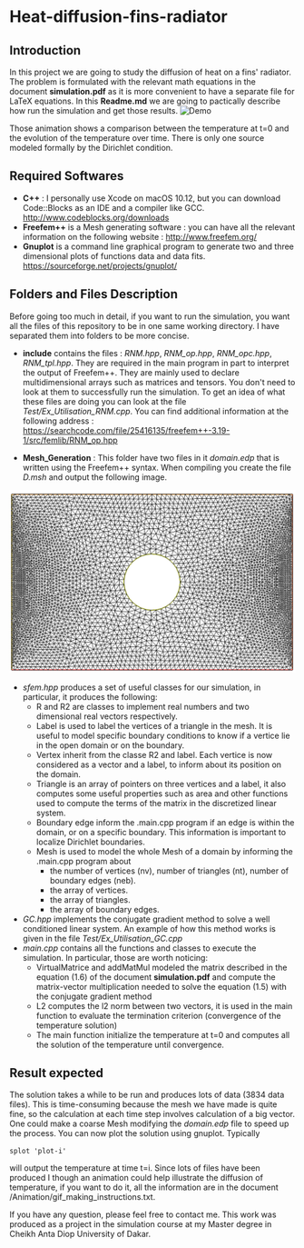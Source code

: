 # Heat-diffusion-fins-radiator

## Introduction
In this project we are going to study the diffusion of heat on a fins' radiator. The problem is formulated with the relevant math equations in the document **simulation.pdf** as it is more convenient to have a separate file for LaTeX equations. In this **Readme.md** we are going to pactically describe how run the simulation and get those results.
![Demo](https://user-images.githubusercontent.com/16581022/34326109-4645c7ba-e89d-11e7-9b0f-33a6615bc7df.gif)

Those animation shows a comparison between the temperature at t=0 and the evolution of the temperature over time. There is only one source modeled formally by the Dirichlet condition.

## Required Softwares
* **C++** : I personally use  Xcode on macOS 10.12, but you can download Code::Blocks as an IDE and a compiler like GCC. 
http://www.codeblocks.org/downloads
* **Freefem++** is a Mesh generating software : you can have all the relevant information on the following website : http://www.freefem.org/
* **Gnuplot** is a command line graphical program to generate two and three dimensional plots of functions data and data fits.
https://sourceforge.net/projects/gnuplot/

## Folders and Files Description

Before going too much in detail, if you want to run the simulation, you want all the files of this repository to be in one same working directory. I have separated them into folders to be more concise.

* **include** contains the files : *RNM.hpp*, *RNM_op.hpp*, *RNM_opc.hpp*, *RNM_tpl.hpp*. They are required in the main program in part to interpret the output of Freefem++. They are mainly used to declare multidimensional arrays such as matrices and tensors. You don't need to look at them to successfully run the simulation. To get an idea of what these files are doing you can look at the file *Test/Ex_Utilisation_RNM.cpp*. You can find additional information at the following address : https://searchcode.com/file/25416135/freefem++-3.19-1/src/femlib/RNM_op.hpp

* **Mesh_Generation** : This folder have two files in it *domain.edp* that is written using the Freefem++ syntax. When compiling you create the file *D.msh* and output the following image.

![Alt text](Mesh_Generation/maillage.png?raw=false "Title")

* *sfem.hpp* produces a set of useful classes for our simulation, in particular, it produces the following:
  * R and R2 are classes to implement real numbers and two dimensional real vectors respectively.
  * Label is used to label the vertices of a triangle in the mesh. It is useful to model specific boundary conditions to know if a vertice lie in the open domain or on the boundary.
  * Vertex inherit from the classe R2 and label. Each vertice is now considered as a vector and a label, to inform about its position on the domain.
  * Triangle is an array of pointers on three vertices and a label, it also computes some useful properties such as area and other functions used to compute the terms of the matrix in the discretized linear system. 
  * Boundary edge inform the .main.cpp program if an edge is within the domain, or on a specific boundary. This information is important to localize Dirichlet boundaries.
  * Mesh is used to model the whole Mesh of a domain by informing the .main.cpp program about
    * the number of vertices (nv), number of triangles (nt), number of boundary edges (neb).
    * the array of vertices.
    * the array of triangles.
    * the array of boundary edges.
* *GC.hpp* implements the conjugate gradient method to solve a well conditioned linear system. An example of how this method works is given in the file *Test/Ex_Utilisation_GC.cpp*
* *main.cpp* contains all the functions and classes to execute the simulation. In particular, those are worth noticing:
  * VirtualMatrice and addMatMul modeled the matrix described in the equation (1.6) of the document **simulation.pdf**
  and compute the matrix-vector multiplication needed to solve the equation (1.5) with the conjugate gradient method
  * L2 computes the l2 norm between two vectors, it is used in the main function to evaluate the termination criterion (convergence of the temperature solution)
  * The main function initialize the temperature at t=0 and computes all the solution of the temperature until convergence.
  
## Result expected  
The solution takes a while to be run and produces lots of data (3834 data files). This is time-consuming because the mesh we have made is quite fine, so the calculation at each time step involves calculation of a big vector. One could make a coarse Mesh modifying the *domain.edp* file to speed up the process. 
You can now plot the solution using gnuplot. Typically 
```
splot 'plot-i'
```
will output the temperature at time t=i.
Since lots of files have been produced I though an animation could help illustrate the diffusion of temperature, if you want to do it, all the information are in the document /Animation/gif_making_instructions.txt.

If you have any question, please feel free to contact me. This work was produced as a project in the simulation course at my Master degree in Cheikh Anta Diop University of Dakar.
